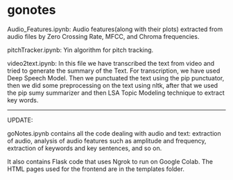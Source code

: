 # gonotes
Audio_Features.ipynb: Audio features(along with their plots) extracted from audio files by Zero Crossing Rate, MFCC, and Chroma frequencies. 

pitchTracker.ipynb: Yin algorithm for pitch tracking.

video2text.ipynb: In this file we have transcribed the text from video and tried to generate the summary of the Text. For transcription, we have used Deep Speech Model. Then we punctuated the text using the pip punctuator, then we did some preprocessing on the text using nltk, after that we used the pip sumy summarizer and then LSA Topic Modeling technique to extract key words.

---
UPDATE:

goNotes.ipynb contains all the code dealing with audio and text: extraction of audio, analysis of audio features such as amplitude and frequency, extraction of keywords and key sentences, and so on.

It also contains Flask code that uses Ngrok to run on Google Colab. The HTML pages used for the frontend are in the templates folder.
